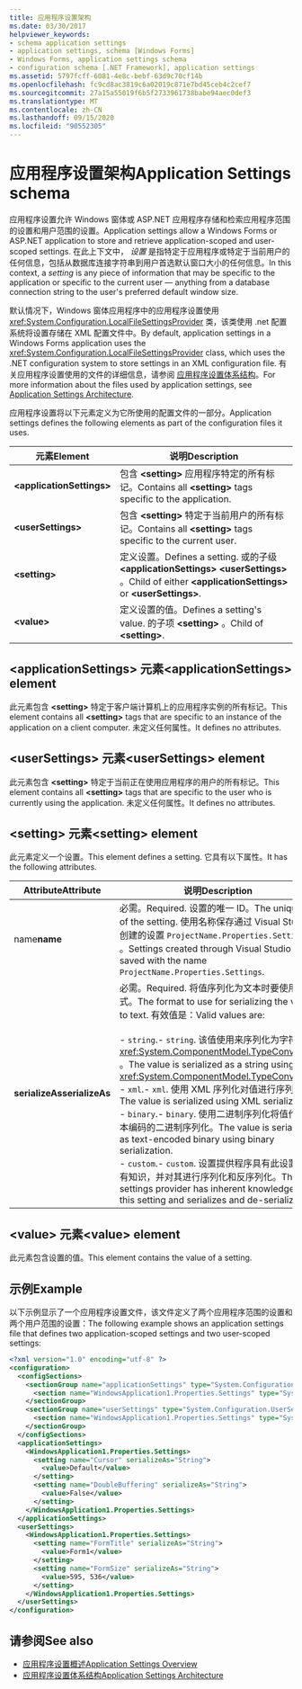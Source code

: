 ```yaml
---
title: 应用程序设置架构
ms.date: 03/30/2017
helpviewer_keywords:
- schema application settings
- application settings, schema [Windows Forms]
- Windows Forms, application settings schema
- configuration schema [.NET Framework], application settings
ms.assetid: 5797fcff-6081-4e8c-bebf-63d9c70cf14b
ms.openlocfilehash: fc9cd8ac3819c6a02019c871e7bd45ceb4c2cef7
ms.sourcegitcommit: 27a15a55019f6b5f2733961738babe94aec0def3
ms.translationtype: MT
ms.contentlocale: zh-CN
ms.lasthandoff: 09/15/2020
ms.locfileid: "90552305"
---
```

# <a name="application-settings-schema"></a><span data-ttu-id="d6f8f-102">应用程序设置架构</span><span class="sxs-lookup"><span data-stu-id="d6f8f-102">Application Settings schema</span></span>

<span data-ttu-id="d6f8f-103">应用程序设置允许 Windows 窗体或 ASP.NET 应用程序存储和检索应用程序范围的设置和用户范围的设置。</span><span class="sxs-lookup"><span data-stu-id="d6f8f-103">Application settings allow a Windows Forms or ASP.NET application to store and retrieve application-scoped and user-scoped settings.</span></span> <span data-ttu-id="d6f8f-104">在此上下文中， *设置* 是指特定于应用程序或特定于当前用户的任何信息，包括从数据库连接字符串到用户首选默认窗口大小的任何信息。</span><span class="sxs-lookup"><span data-stu-id="d6f8f-104">In this context, a *setting* is any piece of information that may be specific to the application or specific to the current user — anything from a database connection string to the user's preferred default window size.</span></span>

<span data-ttu-id="d6f8f-105">默认情况下，Windows 窗体应用程序中的应用程序设置使用 <xref:System.Configuration.LocalFileSettingsProvider> 类，该类使用 .net 配置系统将设置存储在 XML 配置文件中。</span><span class="sxs-lookup"><span data-stu-id="d6f8f-105">By default, application settings in a Windows Forms application uses the <xref:System.Configuration.LocalFileSettingsProvider> class, which uses the .NET configuration system to store settings in an XML configuration file.</span></span> <span data-ttu-id="d6f8f-106">有关应用程序设置使用的文件的详细信息，请参阅 [应用程序设置体系结构](/dotnet/desktop/winforms/advanced/application-settings-architecture)。</span><span class="sxs-lookup"><span data-stu-id="d6f8f-106">For more information about the files used by application settings, see [Application Settings Architecture](/dotnet/desktop/winforms/advanced/application-settings-architecture).</span></span>

<span data-ttu-id="d6f8f-107">应用程序设置将以下元素定义为它所使用的配置文件的一部分。</span><span class="sxs-lookup"><span data-stu-id="d6f8f-107">Application settings defines the following elements as part of the configuration files it uses.</span></span>

| <span data-ttu-id="d6f8f-108">元素</span><span class="sxs-lookup"><span data-stu-id="d6f8f-108">Element</span></span>                    | <span data-ttu-id="d6f8f-109">说明</span><span class="sxs-lookup"><span data-stu-id="d6f8f-109">Description</span></span>                                                                           |
| -------------------------- | ------------------------------------------------------------------------------------- |
| **\<applicationSettings>** | <span data-ttu-id="d6f8f-110">包含 **\<setting>** 应用程序特定的所有标记。</span><span class="sxs-lookup"><span data-stu-id="d6f8f-110">Contains all **\<setting>** tags specific to the application.</span></span>                         |
| **\<userSettings>**        | <span data-ttu-id="d6f8f-111">包含 **\<setting>** 特定于当前用户的所有标记。</span><span class="sxs-lookup"><span data-stu-id="d6f8f-111">Contains all **\<setting>** tags specific to the current user.</span></span>                        |
| **\<setting>**             | <span data-ttu-id="d6f8f-112">定义设置。</span><span class="sxs-lookup"><span data-stu-id="d6f8f-112">Defines a setting.</span></span> <span data-ttu-id="d6f8f-113">或的子级 **\<applicationSettings>** **\<userSettings>** 。</span><span class="sxs-lookup"><span data-stu-id="d6f8f-113">Child of either **\<applicationSettings>** or **\<userSettings>**.</span></span> |
| **\<value>**               | <span data-ttu-id="d6f8f-114">定义设置的值。</span><span class="sxs-lookup"><span data-stu-id="d6f8f-114">Defines a setting's value.</span></span> <span data-ttu-id="d6f8f-115">的子项 **\<setting>** 。</span><span class="sxs-lookup"><span data-stu-id="d6f8f-115">Child of **\<setting>**.</span></span>                                   |

## <a name="applicationsettings-element"></a><span data-ttu-id="d6f8f-116">\<applicationSettings> 元素</span><span class="sxs-lookup"><span data-stu-id="d6f8f-116">\<applicationSettings> element</span></span>

<span data-ttu-id="d6f8f-117">此元素包含 **\<setting>** 特定于客户端计算机上的应用程序实例的所有标记。</span><span class="sxs-lookup"><span data-stu-id="d6f8f-117">This element contains all **\<setting>** tags that are specific to an instance of the application on a client computer.</span></span> <span data-ttu-id="d6f8f-118">未定义任何属性。</span><span class="sxs-lookup"><span data-stu-id="d6f8f-118">It defines no attributes.</span></span>

## <a name="usersettings-element"></a><span data-ttu-id="d6f8f-119">\<userSettings> 元素</span><span class="sxs-lookup"><span data-stu-id="d6f8f-119">\<userSettings> element</span></span>

<span data-ttu-id="d6f8f-120">此元素包含 **\<setting>** 特定于当前正在使用应用程序的用户的所有标记。</span><span class="sxs-lookup"><span data-stu-id="d6f8f-120">This element contains all **\<setting>** tags that are specific to the user who is currently using the application.</span></span> <span data-ttu-id="d6f8f-121">未定义任何属性。</span><span class="sxs-lookup"><span data-stu-id="d6f8f-121">It defines no attributes.</span></span>

## <a name="setting-element"></a><span data-ttu-id="d6f8f-122">\<setting> 元素</span><span class="sxs-lookup"><span data-stu-id="d6f8f-122">\<setting> element</span></span>

<span data-ttu-id="d6f8f-123">此元素定义一个设置。</span><span class="sxs-lookup"><span data-stu-id="d6f8f-123">This element defines a setting.</span></span> <span data-ttu-id="d6f8f-124">它具有以下属性。</span><span class="sxs-lookup"><span data-stu-id="d6f8f-124">It has the following attributes.</span></span>

| <span data-ttu-id="d6f8f-125">Attribute</span><span class="sxs-lookup"><span data-stu-id="d6f8f-125">Attribute</span></span>        | <span data-ttu-id="d6f8f-126">说明</span><span class="sxs-lookup"><span data-stu-id="d6f8f-126">Description</span></span> |
| ---------------- | ----------- |
| <span data-ttu-id="d6f8f-127">name</span><span class="sxs-lookup"><span data-stu-id="d6f8f-127">**name**</span></span>         | <span data-ttu-id="d6f8f-128">必需。</span><span class="sxs-lookup"><span data-stu-id="d6f8f-128">Required.</span></span> <span data-ttu-id="d6f8f-129">设置的唯一 ID。</span><span class="sxs-lookup"><span data-stu-id="d6f8f-129">The unique ID of the setting.</span></span> <span data-ttu-id="d6f8f-130">使用名称保存通过 Visual Studio 创建的设置 `ProjectName.Properties.Settings` 。</span><span class="sxs-lookup"><span data-stu-id="d6f8f-130">Settings created through Visual Studio are saved with the name `ProjectName.Properties.Settings`.</span></span> |
| <span data-ttu-id="d6f8f-131">**serializeAs**</span><span class="sxs-lookup"><span data-stu-id="d6f8f-131">**serializeAs**</span></span> | <span data-ttu-id="d6f8f-132">必需。</span><span class="sxs-lookup"><span data-stu-id="d6f8f-132">Required.</span></span> <span data-ttu-id="d6f8f-133">将值序列化为文本时要使用的格式。</span><span class="sxs-lookup"><span data-stu-id="d6f8f-133">The format to use for serializing the value to text.</span></span> <span data-ttu-id="d6f8f-134">有效值是：</span><span class="sxs-lookup"><span data-stu-id="d6f8f-134">Valid values are:</span></span><br><br><span data-ttu-id="d6f8f-135">- `string`.</span><span class="sxs-lookup"><span data-stu-id="d6f8f-135">- `string`.</span></span> <span data-ttu-id="d6f8f-136">该值使用来序列化为字符串 <xref:System.ComponentModel.TypeConverter> 。</span><span class="sxs-lookup"><span data-stu-id="d6f8f-136">The value is serialized as a string using a <xref:System.ComponentModel.TypeConverter>.</span></span><br><span data-ttu-id="d6f8f-137">- `xml`.</span><span class="sxs-lookup"><span data-stu-id="d6f8f-137">- `xml`.</span></span> <span data-ttu-id="d6f8f-138">使用 XML 序列化对值进行序列化。</span><span class="sxs-lookup"><span data-stu-id="d6f8f-138">The value is serialized using XML serialization.</span></span><br><span data-ttu-id="d6f8f-139">- `binary`.</span><span class="sxs-lookup"><span data-stu-id="d6f8f-139">- `binary`.</span></span> <span data-ttu-id="d6f8f-140">使用二进制序列化将值作为文本编码的二进制序列化。</span><span class="sxs-lookup"><span data-stu-id="d6f8f-140">The value is serialized as text-encoded binary using binary serialization.</span></span><br /><span data-ttu-id="d6f8f-141">- `custom`.</span><span class="sxs-lookup"><span data-stu-id="d6f8f-141">- `custom`.</span></span> <span data-ttu-id="d6f8f-142">设置提供程序具有此设置的固有知识，并对其进行序列化和反序列化。</span><span class="sxs-lookup"><span data-stu-id="d6f8f-142">The settings provider has inherent knowledge of this setting and serializes and de-serializes it.</span></span> |

## <a name="value-element"></a><span data-ttu-id="d6f8f-143">\<value> 元素</span><span class="sxs-lookup"><span data-stu-id="d6f8f-143">\<value> element</span></span>

<span data-ttu-id="d6f8f-144">此元素包含设置的值。</span><span class="sxs-lookup"><span data-stu-id="d6f8f-144">This element contains the value of a setting.</span></span>

## <a name="example"></a><span data-ttu-id="d6f8f-145">示例</span><span class="sxs-lookup"><span data-stu-id="d6f8f-145">Example</span></span>

<span data-ttu-id="d6f8f-146">以下示例显示了一个应用程序设置文件，该文件定义了两个应用程序范围的设置和两个用户范围的设置：</span><span class="sxs-lookup"><span data-stu-id="d6f8f-146">The following example shows an application settings file that defines two application-scoped settings and two user-scoped settings:</span></span>

```xml
<?xml version="1.0" encoding="utf-8" ?>
<configuration>
  <configSections>
    <sectionGroup name="applicationSettings" type="System.Configuration.ApplicationSettingsGroup, System, Version=2.0.0.0, Culture=neutral, PublicKeyToken=b77a5c561934e089">
      <section name="WindowsApplication1.Properties.Settings" type="System.Configuration.ClientSettingsSection, System, Version=2.0.0.0, Culture=neutral, PublicKeyToken=b77a5c561934e089" />
    </sectionGroup>
    <sectionGroup name="userSettings" type="System.Configuration.UserSettingsGroup, System, Version=2.0.0.0, Culture=neutral, PublicKeyToken=b77a5c561934e089">
      <section name="WindowsApplication1.Properties.Settings" type="System.Configuration.ClientSettingsSection, System, Version=2.0.0.0, Culture=neutral, PublicKeyToken=b77a5c561934e089" allowExeDefinition="MachineToLocalUser" />
    </sectionGroup>
  </configSections>
  <applicationSettings>
    <WindowsApplication1.Properties.Settings>
      <setting name="Cursor" serializeAs="String">
        <value>Default</value>
      </setting>
      <setting name="DoubleBuffering" serializeAs="String">
        <value>False</value>
      </setting>
    </WindowsApplication1.Properties.Settings>
  </applicationSettings>
  <userSettings>
    <WindowsApplication1.Properties.Settings>
      <setting name="FormTitle" serializeAs="String">
        <value>Form1</value>
      </setting>
      <setting name="FormSize" serializeAs="String">
        <value>595, 536</value>
      </setting>
    </WindowsApplication1.Properties.Settings>
  </userSettings>
</configuration>
```

## <a name="see-also"></a><span data-ttu-id="d6f8f-147">请参阅</span><span class="sxs-lookup"><span data-stu-id="d6f8f-147">See also</span></span>

- [<span data-ttu-id="d6f8f-148">应用程序设置概述</span><span class="sxs-lookup"><span data-stu-id="d6f8f-148">Application Settings Overview</span></span>](/dotnet/desktop/winforms/advanced/application-settings-overview)
- [<span data-ttu-id="d6f8f-149">应用程序设置体系结构</span><span class="sxs-lookup"><span data-stu-id="d6f8f-149">Application Settings Architecture</span></span>](/dotnet/desktop/winforms/advanced/application-settings-architecture)

